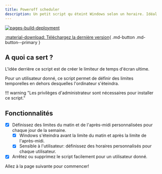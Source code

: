 ```yaml
---
title: Poweroff scheduler
description: Un petit script qu éteint Windows selon un horaire. Idéal pour vos objectifs de temps d'écran!
---
```

[![pages-build-deployment](https://github.com/FlagHunter01/poweroff-scheduler/actions/workflows/pages/pages-build-deployment/badge.svg)](https://github.com/FlagHunter01/poweroff-scheduler/actions/workflows/pages/pages-build-deployment)

[:material-download: Téléchargez la dernière version](https://github.com/FlagHunter01/poweroff-scheduler/releases){ .md-button .md-button--primary }

## A quoi ca sert ? 

L'idée derrière ce script est de créer le limiteur de temps d'écran ultime.

Pour un utilisateur donné, ce script permet de définir des limites temporelles en dehors desquelles l'ordinateur s'éteindra.

!!! warning "Les privilèges d'administrateur sont nécessaires pour installer ce script."

## Fonctionnalités

- [x] Définissez des limites du matin et de l'après-midi personnalisées pour chaque jour de la semaine.
    - [x] Windows s'éteindra avant la limite du matin et après la limite de l'après-midi.
    - [x] Sensible à l'utilisateur: définissez des horaires personnalisés pour chaque utilisateur.
- [x] Arrêtez ou supprimez le script facilement pour un utilisateur donné.

Allez à la page suivante pour commencer!

